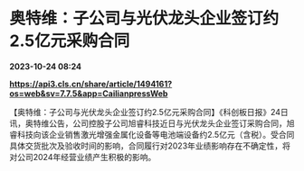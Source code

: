 # 奥特维：子公司与光伏龙头企业签订约2.5亿元采购合同

**2023-10-24 08:24**

**https://api3.cls.cn/share/article/1494161?os=web&sv=7.7.5&app=CailianpressWeb**

【奥特维：子公司与光伏龙头企业签订约2.5亿元采购合同】《科创板日报》24日讯，奥特维公告，公司控股子公司旭睿科技近日与光伏龙头企业签订采购合同，旭睿科技向该企业销售激光增强金属化设备等电池端设备约2.5亿元（含税）。受合同具体交货批次及验收时间的影响，合同履行对2023年业绩影响存在不确定性，将对公司2024年经营业绩产生积极的影响。